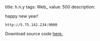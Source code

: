 title: h.n.y
tags: Web_
value: 500
description: <p>happy new year!</p>
<pre><code>http://5.75.142.234:9000
</code></pre>
<p>Download source code <a href="/tasks/h.n.y_510cf09c22e0bb282c9ca3e6ba2a56202cc0a5ed.txz">here.</a></p>
